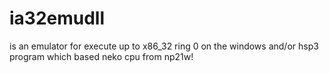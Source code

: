 # ia32emudll
is an emulator for execute up to x86_32 ring 0 on the windows and/or hsp3 program which based neko cpu from np21w!
